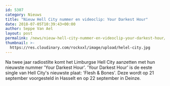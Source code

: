 ```yaml
---
id: 5307
category: Nieuws
title: "Nieuw Hell City nummer en videoclip: Your Darkest Hour"
date: 2018-07-05T10:39:43+00:00
author: Seppe Van Ael
layout: post
permalink: /news/nieuw-hell-city-nummer-en-videoclip-your-darkest-hour/
thumbnail: >-
  https://res.cloudinary.com/rockxxl/image/upload/helel-city.jpg
---
```

Na twee jaar radiostilte komt het Limburgse Hell City aanzetten met hun nieuwste nummer 'Your Darkest Hour'. 'Your Darkest Hour' is de eeste single van Hell City's nieuwste plaat: 'Flesh & Bones'. Deze wordt op 21 september voorgesteld in Hasselt en op 22 september in Deinze.
